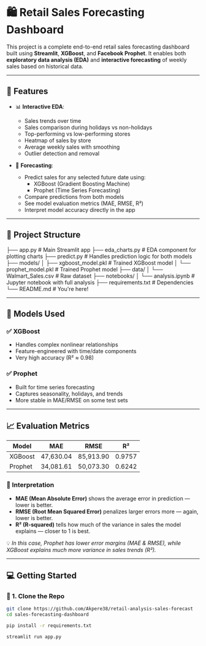# 🛍️ Retail Sales Forecasting Dashboard

This project is a complete end-to-end retail sales forecasting dashboard built using **Streamlit**, **XGBoost**, and **Facebook Prophet**. It enables both **exploratory data analysis (EDA)** and **interactive forecasting** of weekly sales based on historical data.

---

## 🚀 Features

- 📊 **Interactive EDA**:
  - Sales trends over time
  - Sales comparison during holidays vs non-holidays
  - Top-performing vs low-performing stores
  - Heatmap of sales by store
  - Average weekly sales with smoothing
  - Outlier detection and removal
  
- 🤖 **Forecasting**:
  - Predict sales for any selected future date using:
    - XGBoost (Gradient Boosting Machine)
    - Prophet (Time Series Forecasting)
  - Compare predictions from both models
  - See model evaluation metrics (MAE, RMSE, R²)
  - Interpret model accuracy directly in the app

---

## 📂 Project Structure

├── app.py # Main Streamlit app
├── eda_charts.py # EDA component for plotting charts
├── predict.py # Handles prediction logic for both models
├── models/
│ ├── xgboost_model.pkl # Trained XGBoost model
│ └── prophet_model.pkl # Trained Prophet model
├── data/
│ └── Walmart_Sales.csv # Raw dataset
├── notebooks/
│ └── analysis.ipynb # Jupyter notebook with full analysis
├── requirements.txt # Dependencies
└── README.md # You're here!



---

## 🧠 Models Used

### ✅ XGBoost
- Handles complex nonlinear relationships
- Feature-engineered with time/date components
- Very high accuracy (R² ≈ 0.98)

### ✅ Prophet
- Built for time series forecasting
- Captures seasonality, holidays, and trends
- More stable in MAE/RMSE on some test sets

---

## 📈 Evaluation Metrics

| Model     | MAE        | RMSE       | R²     |
|-----------|------------|------------|--------|
| XGBoost   | 47,630.04  | 85,913.90  | 0.9757 |
| Prophet   | 34,081.61  | 50,073.30  | 0.6242 |

### 📌 Interpretation

- **MAE (Mean Absolute Error)** shows the average error in prediction — lower is better.
- **RMSE (Root Mean Squared Error)** penalizes larger errors more — again, lower is better.
- **R² (R-squared)** tells how much of the variance in sales the model explains — closer to 1 is best.

💡 *In this case, Prophet has lower error margins (MAE & RMSE), while XGBoost explains much more variance in sales trends (R²).*

---

## 💻 Getting Started

### 🔧 1. Clone the Repo

```bash
git clone https://github.com/Akpere38/retail-analysis-sales-forecast
cd sales-forecasting-dashboard

pip install -r requirements.txt

streamlit run app.py

